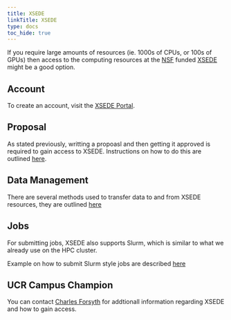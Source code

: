 ```yaml
---
title: XSEDE
linkTitle: XSEDE
type: docs
toc_hide: true
---
```


If you require large amounts of resources (ie. 1000s of CPUs, or 100s of GPUs) then access to the computing resources at the [NSF](https://nsf.gov/) funded [XSEDE](https://www.xsede.org/) might be a good option.

## Account

To create an account, visit the [XSEDE Portal](https://portal.xsede.org/documentation-overview#portal).

## Proposal

As stated previously, writting a propoasl and then getting it approved is required to gain access to XSEDE. Instructions on how to do this are outlined [here](https://portal.xsede.org/documentation-overview#allocations-webinar).

## Data Management

There are several methods used to transfer data to and from XSEDE resources, they are outlined [here](https://portal.xsede.org/documentation-overview#transferring)

## Jobs

For submitting jobs, XSEDE also supports Slurm, which is similar to what we already use on the HPC cluster.

Example on how to submit Slurm style jobs are described [here](https://portal.xsede.org/documentation-overview#compenv-jobs)

## UCR Campus Champion

You can contact [Charles Forsyth](mailto:forsythc@ucr.edu) for addtionall information regarding XSEDE and how to gain access.

